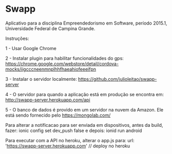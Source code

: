 Swapp
====================

Aplicativo para a disciplina Empreendedorismo em Software, período 2015.1, Universidade Federal de Campina Grande.

Instruções:

1 - Usar Google Chrome

2 - Instalar plugin para habilitar funcionalidades do gps: https://chrome.google.com/webstore/detail/cordova-mocks/iigcccneenmnplhhfhaeahiofeeeifpn

3 - Instalar o servidor localmente: https://github.com/julioleitao/swapp-server

4 - O servidor para quando a aplicação está em produção se encontra em: http://swapp-server.herokuapp.com/api

5 - O banco de dados é provido em um servidor na nuvem da Amazon. Ele está sendo fornecido pelo https://mongolab.com/

Para alterar a notificacao para ser enviada em dispositivos, antes da build, fazer:
ionic config set dev_push false
e depois:
ionid run android

Para executar com a API no heroku, alterar o app.js para:
url: 'https://swapp-server.herokuapp.com' // deploy no heroku
